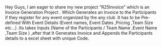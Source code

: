 Hey Guys,
I am eager to share my new project "R25Invoice" which is an Invoice Generation Project . Which Generates an Invoice to the Participants if they register for any event organized by the any club .It has to be Pre-defined With Event Details (Event names, Event Dates ,Pricing ,Team Size etc...) .Its takes Inputs (Name of the Participants / Team Name ,Event Name ,Team Size ) ,after that It Generates Invoice and Appends the Participants details to a  excel sheet with unique Code.
